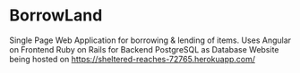 # BorrowLand
Single Page Web Application for borrowing & lending of items.
Uses Angular on Frontend
Ruby on Rails for Backend
PostgreSQL as Database
Website being hosted on https://sheltered-reaches-72765.herokuapp.com/
